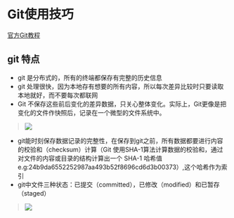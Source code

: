 # Git使用技巧
[官方Git教程](http://www.git-scm.com/book/zh/v1/)

## git 特点
- git 是分布式的，所有的终端都保存有完整的历史信息
- git 处理很快，因为本地存有想要的所有内容，所以每次差异比较时只要读取本地就好，而不要每次都联网
- Git 不保存这些前后变化的差异数据，只关心整体变化。实际上，Git更像是把变化的文件作快照后，记录在一个微型的文件系统中。

> ![](http://www.git-scm.com/figures/18333fig0105-tn.png)

- git能时刻保存数据记录的完整性，在保存到git之前，所有数据都要进行内容的校验和（checksum）计算（Git 使用SHA-1算法计算数据的校验和，通过对文件的内容或目录的结构计算出一个 SHA-1 哈希值 e.g:24b9da6552252987aa493b52f8696cd6d3b00373）,这个哈希作为索引
- git中文件三种状态：已提交（committed），已修改（modified）和已暂存（staged）
> ![](http://www.git-scm.com/figures/18333fig0106-tn.png)

